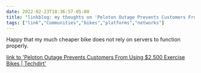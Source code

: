 ```yaml
---
date: 2022-02-23T18:36:57-05:00
title: "linkblog: my thoughts on 'Peloton Outage Prevents Customers From Using $2,500 Exercise Bikes | Techdirt'"
tags: ["link","Communities","bikes","platforms","networks"]
---
```

Happy that my much cheaper bike does not rely on servers to function properly.
 
[link to 'Peloton Outage Prevents Customers From Using $2,500 Exercise Bikes | Techdirt'](https://www.techdirt.com/articles/20220222/08400148521/peloton-outage-prevents-customers-using-2500-exercise-bikes.shtml)
